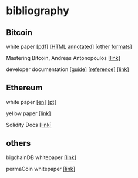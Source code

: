 # bibliography

## Bitcoin

white paper [[pdf]](bitcoin.org/bitcoin.pdf) [[HTML annotated]](https://genius.com/2683722) [[other formats]](https://github.com/odanoburu/satoshi-paper)

Mastering Bitcoin, Andreas Antonopoulos [[link]](http://chimera.labs.oreilly.com/books/1234000001802/index.html)

developer documentation [[guide]](https://bitcoin.org/en/developer-guide) [[reference]](https://bitcoin.org/en/developer-reference) [[link]](https://bitcoin.org/en/developer-documentation)


## Ethereum

white paper [[en]](https://github.com/ethereum/wiki/wiki/White-Paper) [[pt]](https://github.com/ethereum/wiki/wiki/%5BPortuguese%5D-White-Paper)

yellow paper [[link]](https://ethereum.github.io/yellowpaper/paper.pdf)

Solidity Docs [[link]](http://solidity.readthedocs.io/en/latest/)

## others

bigchainDB whitepaper [[link]](https://www.bigchaindb.com/whitepaper/bigchaindb-whitepaper.pdf)

permaCoin whitepaper [[link]](https://www.cs.umd.edu/~elaine/docs/permacoin.pdf)